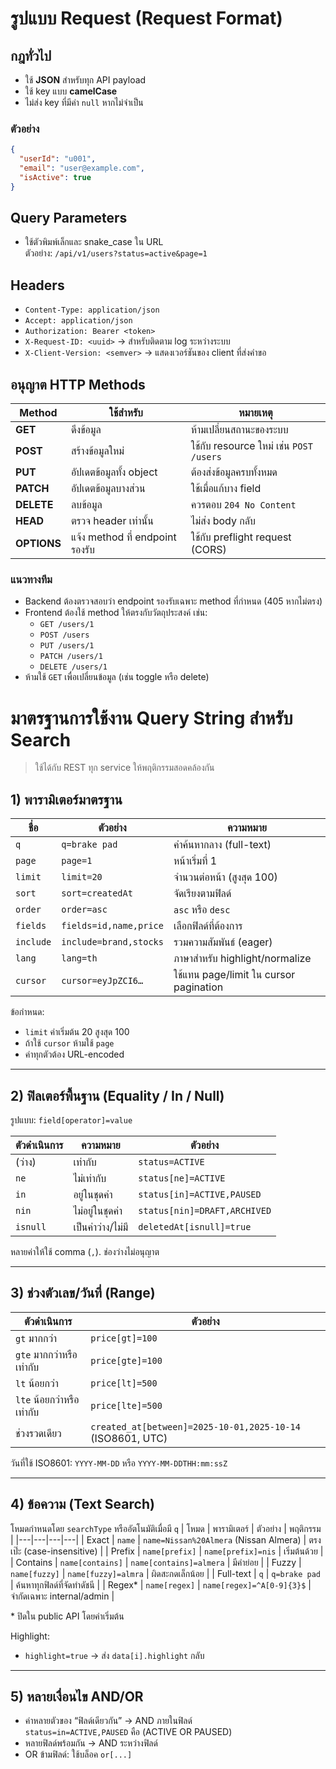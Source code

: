 # รูปแบบ Request (Request Format)

## กฎทั่วไป
- ใช้ **JSON** สำหรับทุก API payload
- ใช้ key แบบ **camelCase**
- ไม่ส่ง key ที่มีค่า `null` หากไม่จำเป็น

### ตัวอย่าง
```json
{
  "userId": "u001",
  "email": "user@example.com",
  "isActive": true
}
```

## Query Parameters
- ใช้ตัวพิมพ์เล็กและ snake_case ใน URL  
  ตัวอย่าง: `/api/v1/users?status=active&page=1`

## Headers
- `Content-Type: application/json`
- `Accept: application/json`
- `Authorization: Bearer <token>`
- `X-Request-ID: <uuid>` → สำหรับติดตาม log ระหว่างระบบ
- `X-Client-Version: <semver>` → แสดงเวอร์ชันของ client ที่ส่งคำขอ

## อนุญาต HTTP Methods

| Method | ใช้สำหรับ | หมายเหตุ |
|---------|-------------|-----------|
| **GET** | ดึงข้อมูล | ห้ามเปลี่ยนสถานะของระบบ |
| **POST** | สร้างข้อมูลใหม่ | ใช้กับ resource ใหม่ เช่น `POST /users` |
| **PUT** | อัปเดตข้อมูลทั้ง object | ต้องส่งข้อมูลครบทั้งหมด |
| **PATCH** | อัปเดตข้อมูลบางส่วน | ใช้เมื่อแก้บาง field |
| **DELETE** | ลบข้อมูล | ควรตอบ `204 No Content` |
| **HEAD** | ตรวจ header เท่านั้น | ไม่ส่ง body กลับ |
| **OPTIONS** | แจ้ง method ที่ endpoint รองรับ | ใช้กับ preflight request (CORS) |

### แนวทางทีม
- Backend ต้องตรวจสอบว่า endpoint รองรับเฉพาะ method ที่กำหนด (405 หากไม่ตรง)
- Frontend ต้องใช้ method ให้ตรงกับวัตถุประสงค์ เช่น:
  - `GET /users/1`
  - `POST /users`
  - `PUT /users/1`
  - `PATCH /users/1`
  - `DELETE /users/1`
- ห้ามใช้ `GET` เพื่อเปลี่ยนข้อมูล (เช่น toggle หรือ delete)

# มาตรฐานการใช้งาน Query String สำหรับ Search

> ใช้ได้กับ REST ทุก service ให้พฤติกรรมสอดคล้องกัน

## 1) พารามิเตอร์มาตรฐาน
| ชื่อ | ตัวอย่าง | ความหมาย |
|---|---|---|
| `q` | `q=brake pad` | คำค้นหากลาง (full-text) |
| `page` | `page=1` | หน้าเริ่มที่ 1 |
| `limit` | `limit=20` | จำนวนต่อหน้า (สูงสุด 100) |
| `sort` | `sort=createdAt` | จัดเรียงตามฟิลด์ |
| `order` | `order=asc` | `asc` หรือ `desc` |
| `fields` | `fields=id,name,price` | เลือกฟิลด์ที่ต้องการ |
| `include` | `include=brand,stocks` | รวมความสัมพันธ์ (eager) |
| `lang` | `lang=th` | ภาษาสำหรับ highlight/normalize |
| `cursor` | `cursor=eyJpZCI6…` | ใช้แทน page/limit ใน cursor pagination |

ข้อกำหนด:
- `limit` ค่าเริ่มต้น 20 สูงสุด 100
- ถ้าใช้ `cursor` ห้ามใช้ `page`
- ค่าทุกตัวต้อง URL-encoded

---

## 2) ฟิลเตอร์พื้นฐาน (Equality / In / Null)
รูปแบบ: `field[operator]=value`

| ตัวดำเนินการ | ความหมาย | ตัวอย่าง |
|---|---|---|
| (ว่าง) | เท่ากับ | `status=ACTIVE` |
| `ne` | ไม่เท่ากับ | `status[ne]=ACTIVE` |
| `in` | อยู่ในชุดค่า | `status[in]=ACTIVE,PAUSED` |
| `nin` | ไม่อยู่ในชุดค่า | `status[nin]=DRAFT,ARCHIVED` |
| `isnull` | เป็นค่าว่าง/ไม่มี | `deletedAt[isnull]=true` |

หลายค่าให้ใช้ comma (`,`). ช่องว่างไม่อนุญาต

---

## 3) ช่วงตัวเลข/วันที่ (Range)
| ตัวดำเนินการ | ตัวอย่าง |
|---|---|
| `gt` มากกว่า | `price[gt]=100` |
| `gte` มากกว่าหรือเท่ากับ | `price[gte]=100` |
| `lt` น้อยกว่า | `price[lt]=500` |
| `lte` น้อยกว่าหรือเท่ากับ | `price[lte]=500` |
| ช่วงรวดเดียว | `created_at[between]=2025-10-01,2025-10-14` (ISO8601, UTC) |

วันที่ใช้ ISO8601: `YYYY-MM-DD` หรือ `YYYY-MM-DDTHH:mm:ssZ`

---

## 4) ข้อความ (Text Search)
โหมดกำหนดโดย `searchType` หรืออัตโนมัติเมื่อมี `q`
| โหมด | พารามิเตอร์ | ตัวอย่าง | พฤติกรรม |
|---|---|---|---|
| Exact | `name` | `name=Nissan%20Almera` (Nissan Almera) | ตรงเป๊ะ (case-insensitive) |
| Prefix | `name[prefix]` | `name[prefix]=nis` | เริ่มต้นด้วย |
| Contains | `name[contains]` | `name[contains]=almera` | มีคำย่อย |
| Fuzzy | `name[fuzzy]` | `name[fuzzy]=almra` | ผิดสะกดเล็กน้อย |
| Full-text | `q` | `q=brake pad` | ค้นหาทุกฟิลด์ที่จัดทำดัชนี |
| Regex* | `name[regex]` | `name[regex]=^A[0-9]{3}$` | จำกัดเฉพาะ internal/admin |

\* ปิดใน public API โดยค่าเริ่มต้น

Highlight:
- `highlight=true` → ส่ง `data[i].highlight` กลับ

---

## 5) หลายเงื่อนไข AND/OR
- ค่าหลายตัวของ “ฟิลด์เดียวกัน” → AND ภายในฟิลด์  
  `status=in=ACTIVE,PAUSED` คือ (ACTIVE OR PAUSED)  
- หลายฟิลด์พร้อมกัน → AND ระหว่างฟิลด์  
- OR ข้ามฟิลด์: ใช้บล็อค `or[...]`  
